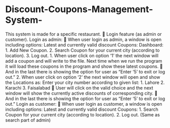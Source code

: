 # Discount-Coupons-Management-System-
This system is made for a specific restaurant.  Login feature (as admin or customer). Login as admin:  When user login as admin, a window is open including options: Latest and currently valid discount Coupons: Dashboard: 1. Add New Coupon. 2. Search Coupon for your current city (according to location). 3. Log out.  1. When user click on option ‘1’ the next window will add a coupon and will write to the file. Next time when we run the program it will load these coupons in the program and show these latest coupons.  And in the last there is showing the option for user as “Enter ‘5’ to exit or log out.” 2. When user click on option ‘2’ the next window will open and show the Locations as: Enter your city number according to given list: 1. Lahore 2. Karachi 3. Faisalabad   User will click on the valid choice and the next window will show the currently active discounts of corresponding city.  And in the last there is showing the option for user as “Enter ‘5’ to exit or log out.”  Login as customer:  When user login as customer, a window is open including options: Latest and currently valid discount Coupons:  1. Search Coupon for your current city (according to location). 2. Log out.  (Same as search part of admin)
